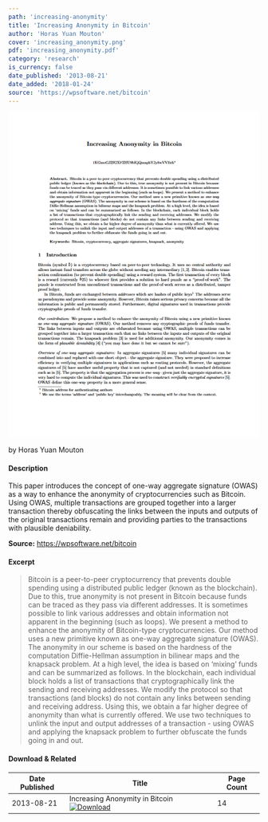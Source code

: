 ```yaml
---
path: 'increasing-anonymity'
title: 'Increasing Anonymity in Bitcoin'
author: 'Horas Yuan Mouton'
cover: 'increasing_anonymity.png'
pdf: 'increasing_anonymity.pdf'
category: 'research'
is_currency: false
date_published: '2013-08-21'
date_added: '2018-01-24'
source: 'https://wpsoftware.net/bitcoin'
---
```


[![Cover of the Paper](/covers/increasing_anonymity.png)](/pdf/increasing_anonymity.pdf)

by Horas Yuan Mouton

#### Description
This paper introduces the concept of one-way  aggregate  signature (OWAS) as a way to enhance the anonymity of cryptocurrencies such as Bitcoin. Using OWAS, multiple transactions are grouped together into a larger transaction thereby obfuscating the links between the inputs and outputs of the original transactions remain and providing parties to the transactions with plausible deniability.

**Source:** https://wpsoftware.net/bitcoin

#### Excerpt
> Bitcoin is a peer-to-peer cryptocurrency that prevents double spending using a distributed public ledger (known as the blockchain). Due to this, true anonymity is not present in Bitcoin because funds can be traced as they pass via different addresses. It is sometimes possible to link various addresses and obtain information not apparent in the beginning (such as loops). We present a method to enhance the anonymity of Bitcoin-type cryptocurrencies. Our method uses a new primitive known as one-way aggregate signature (OWAS). The anonymity in our scheme is based on the hardness of the computation Diffie-Hellman assumption in bilinear maps and the knapsack problem. At a high level, the idea is based on ‘mixing’ funds and can be summarized as follows. In the blockchain, each individual block holds a list of transactions that cryptographically link the sending and receiving addresses. We modify the protocol so that transactions (and blocks) do not contain any links between sending and receiving address. Using this, we obtain a far higher degree of anonymity than what is currently offered. We use two techniques to unlink the input and output addresses of a transaction - using OWAS and applying the knapsack problem to further obfuscate the funds going in and out.

#### Download & Related
Date Published | Title                                                                          | Page Count
---------------|--------------------------------------------------------------------------------|------------
2013-08-21     | Increasing Anonymity in Bitcoin [![Download](/assets/download_cloud.svg)](/pdf/increasing_anonymity.pdf) | 14
